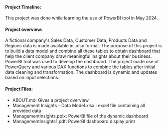 #### Project Timeline:
This project was done while learning the use of PowerBI tool in May 2024.

#### Project overview:
A fictional company's Sales Data, Customer Data, Products Data and Regions data is made available in .xlsx format. The purpose of this project is to build a data model and combine all these tables to obtain dashboard that help the client company draw meaningful insights about their business. PowerBI tool was used to develop the dashboard. The project made use of PowerQuery and various DAX functions to combine the tables after initial data cleaning and transformation. The dashboard is dynamic and updates based on input selections. 

#### Project Files:
- ABOUT.md: Gives a project overview
- Management Insights - Data Model.xlsx : excel file containing all provided data
- ManagementInsights.pbix: PowerBI file of the dynamic dashboard
- ManagementInsights1.pdf: PowerBI dashboard display print 
